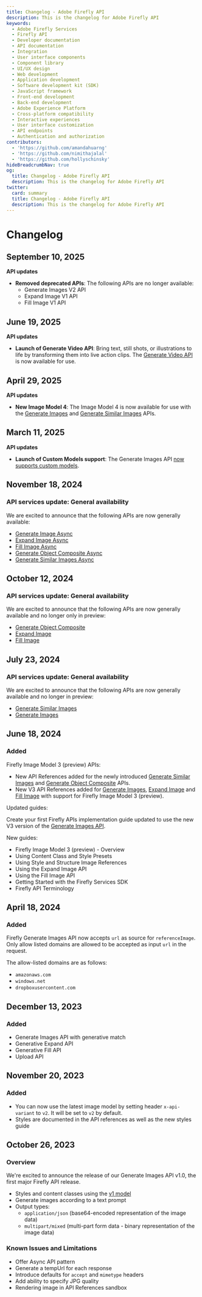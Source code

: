 ```yaml
---
title: Changelog - Adobe Firefly API
description: This is the changelog for Adobe Firefly API
keywords:
  - Adobe Firefly Services
  - Firefly API
  - Developer documentation
  - API documentation
  - Integration
  - User interface components
  - Component library
  - UI/UX design
  - Web development
  - Application development
  - Software development kit (SDK)
  - JavaScript framework
  - Front-end development
  - Back-end development
  - Adobe Experience Platform
  - Cross-platform compatibility
  - Interactive experiences
  - User interface customization
  - API endpoints
  - Authentication and authorization
contributors:
  - 'https://github.com/amandahuarng'
  - 'https://github.com/nimithajalal'
  - 'https://github.com/hollyschinsky'
hideBreadcrumbNav: true
og:
  title: Changelog - Adobe Firefly API
  description: This is the changelog for Adobe Firefly API
twitter:
  card: summary
  title: Changelog - Adobe Firefly API
  description: This is the changelog for Adobe Firefly API
---
```

<!-- TODO: Update with latest prod details, elaborate on API descriptions -->
# Changelog

## September 10, 2025

**API updates**

* **Removed deprecated APIs**: The following APIs are no longer available:
  * Generate Images V2 API
  * Expand Image V1 API
  * Fill Image V1 API

## June 19, 2025

**API updates**

* **Launch of Generate Video API**: Bring text, still shots, or illustrations to life by transforming them into live action clips. The [Generate Video API](../api/generate_video/V3_Async/) is now available for use.

## April 29, 2025

**API updates**

* **New Image Model 4**: The Image Model 4 is now available for use with the [Generate Images](../api/image_generation/V3_Async/) and [Generate Similar Images](../api/generate-similar/V3_Async/) APIs.

## March 11, 2025

**API updates**

* **Launch of Custom Models support**: The Generate Images API [now supports custom models](../concepts/custom-models/index.md).

## November 18, 2024

### API services update: General availability

We are excited to announce that the following APIs are now generally available:

* [Generate Image Async](../api/image_generation/V3_Async/)
* [Expand Image Async](../api/generative_expand/V3_Async/)
* [Fill Image Async](../api/generative_fill/V3_Async/)
* [Generate Object Composite Async](../api/generate-object-composite/V3_Async/)
* [Generate Similar Images Async](../api/generate-similar/V3_Async/)

## October 12, 2024

### API services update: General availability

We are excited to announce that the following APIs are now generally available and no longer only in preview:

* [Generate Object Composite](../api/generate-object-composite/V3_Async/)
* [Expand Image](../api/generative_expand/V3/)
* [Fill Image](../api/generative_fill/V3/)

## July 23, 2024

### API services update: General availability

We are excited to announce that the following APIs are now generally available and no longer in preview:

* [Generate Similar Images](../api/generate-similar/)
* [Generate Images](../api/image_generation/V3/)

## June 18, 2024

### Added

Firefly Image Model 3 (preview) APIs:

  * New API References added for the newly introduced [Generate Similar Images](../api/generate-similar/) and [Generate Object Composite](../api/generate-object-composite/) APIs.
  * New V3 API References added for [Generate Images](../api/image_generation/V3/), [Expand Image](../api/generative_expand/V3/) and [Fill Image](../api/generative_fill/V3) with support for Firefly Image Model 3 (preview).

Updated guides:

Create your first Firefly APIs implementation guide updated to use the new V3 version of the [Generate Images API](../api/image_generation/V3/).

New guides:

  * Firefly Image Model 3 (preview) - Overview
  * Using Content Class and Style Presets
  * Using Style and Structure Image References
  * Using the Expand Image API
  * Using the Fill Image API
  * Getting Started with the Firefly Services SDK
  * Firefly API Terminology

## April 18, 2024

### Added

Firefly Generate Images API now accepts `url` as source for `referenceImage`. Only allow listed domains are allowed to be accepted as input `url` in the request.

The allow-listed domains are as follows:

* `amazonaws.com`
* `windows.net`
* `dropboxusercontent.com`

## December 13, 2023

### Added

* Generate Images API with generative match
* Generative Expand API
* Generative Fill API
* Upload API

## November 20, 2023

### Added

* You can now use the latest image model by setting header `x-api-variant` to `v2`. It will be set to `v2` by default.
* Styles are documented in the API references as well as the new styles guide
  
## October 26, 2023

### Overview

We're excited to announce the release of our Generate Images API v1.0, the first major Firefly API release.

* Styles and content classes using the [v1 model](https://clio-assets.adobe.com/firefly/image-controls/v1/content.json)
* Generate images according to a text prompt
* Output types:
  * `application/json` (base64-encoded representation of the image data)
  * `multipart/mixed` (multi-part form data - binary representation of the image data)

### Known Issues and Limitations

* Offer Async API pattern
* Generate a tempUrl for each response
* Introduce defaults for `accept` and `mimetype` headers
* Add ability to specify JPG quality
* Rendering image in API References sandbox
